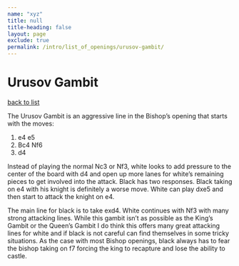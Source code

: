 ```yaml
---
name: "xyz"
title: null
title-heading: false
layout: page
exclude: true
permalink: /intro/list_of_openings/urusov-gambit/
---
```


# Urusov Gambit

[back to list](../../list_of_openings)



The Urusov Gambit is an aggressive line in the Bishop’s opening that starts with the moves:

1. e4 e5
2. Bc4 Nf6
3. d4

Instead of playing the normal Nc3 or Nf3, white looks to add pressure to the center of the board with d4 and open up more lanes for white’s remaining pieces to get involved into the attack. Black has two responses. Black taking on e4 with his knight is definitely a worse move. White can play dxe5 and then start to attack the knight on e4.

The main line for black is to take exd4. White continues with Nf3 with many strong attacking lines. While this gambit isn’t as possible as the King’s Gambit or the Queen’s Gambit I do think this offers many great attacking lines for white and if black is not careful can find themselves in some tricky situations. As the case with most Bishop openings, black always has to fear the bishop taking on f7 forcing the king to recapture and lose the ability to castle.




